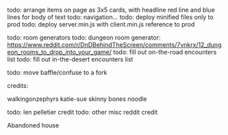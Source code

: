 todo: arrange items on page as 3x5 cards, with headline red line and blue lines for body of text
todo: navigation...
todo: deploy minified files only to prod
todo: deploy server.min.js with client.min.js reference to prod

todo: room generators
todo: dungeon room generator: https://www.reddit.com/r/DnDBehindTheScreen/comments/7vnkrx/12_dungeon_rooms_to_drop_into_your_game/
todo: fill out on-the-road encounters list
todo: fill out in-the-desert encounters list

todo: move baffle/confuse to a fork

credits:

walkingonzephyrs
katie-sue
skinny bones noodle

todo: len pelletier credit
todo: other misc reddit credit

Abandoned house